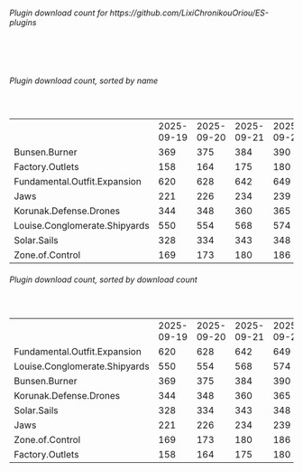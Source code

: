 <h6>Plugin download count for https://github.com/LixiChronikouOriou/ES-plugins</h6><br>
<br>
<h6>Plugin download count, sorted by name</h6><sub><sup><br>
<table>
	<tr>
		<td></td>
		<td>2025-09-19</td>
		<td>2025-09-20</td>
		<td>2025-09-21</td>
		<td>2025-09-22</td>
		<td>2025-09-23</td>
		<td>2025-09-24</td>
		<td>2025-09-25</td>
		<td>today +</td>
	</tr>
	<tr>
		<td>Bunsen.Burner</td>
		<td>369</td>
		<td>375</td>
		<td>384</td>
		<td>390</td>
		<td>395</td>
		<td>403</td>
		<td>405</td>
		<td>+ 2</td>
	</tr>
	<tr>
		<td>Factory.Outlets</td>
		<td>158</td>
		<td>164</td>
		<td>175</td>
		<td>180</td>
		<td>189</td>
		<td>196</td>
		<td>200</td>
		<td>+ 4</td>
	</tr>
	<tr>
		<td>Fundamental.Outfit.Expansion</td>
		<td>620</td>
		<td>628</td>
		<td>642</td>
		<td>649</td>
		<td>660</td>
		<td>674</td>
		<td>676</td>
		<td>+ 2</td>
	</tr>
	<tr>
		<td>Jaws</td>
		<td>221</td>
		<td>226</td>
		<td>234</td>
		<td>239</td>
		<td>246</td>
		<td>254</td>
		<td>256</td>
		<td>+ 2</td>
	</tr>
	<tr>
		<td>Korunak.Defense.Drones</td>
		<td>344</td>
		<td>348</td>
		<td>360</td>
		<td>365</td>
		<td>370</td>
		<td>377</td>
		<td>379</td>
		<td>+ 2</td>
	</tr>
	<tr>
		<td>Louise.Conglomerate.Shipyards</td>
		<td>550</td>
		<td>554</td>
		<td>568</td>
		<td>574</td>
		<td>579</td>
		<td>588</td>
		<td>590</td>
		<td>+ 2</td>
	</tr>
	<tr>
		<td>Solar.Sails</td>
		<td>328</td>
		<td>334</td>
		<td>343</td>
		<td>348</td>
		<td>355</td>
		<td>367</td>
		<td>369</td>
		<td>+ 2</td>
	</tr>
	<tr>
		<td>Zone.of.Control</td>
		<td>169</td>
		<td>173</td>
		<td>180</td>
		<td>186</td>
		<td>193</td>
		<td>202</td>
		<td>204</td>
		<td>+ 2</td>
	</tr>
</table>
</sub></sup>
<h6>Plugin download count, sorted by download count</h6><sub><sup><br>
<table>
	<tr>
		<td></td>
		<td>2025-09-19</td>
		<td>2025-09-20</td>
		<td>2025-09-21</td>
		<td>2025-09-22</td>
		<td>2025-09-23</td>
		<td>2025-09-24</td>
		<td>2025-09-25</td>
		<td>today +</td>
	</tr>
	<tr>
		<td>Fundamental.Outfit.Expansion</td>
		<td>620</td>
		<td>628</td>
		<td>642</td>
		<td>649</td>
		<td>660</td>
		<td>674</td>
		<td>676</td>
		<td>+ 2</td>
	</tr>
	<tr>
		<td>Louise.Conglomerate.Shipyards</td>
		<td>550</td>
		<td>554</td>
		<td>568</td>
		<td>574</td>
		<td>579</td>
		<td>588</td>
		<td>590</td>
		<td>+ 2</td>
	</tr>
	<tr>
		<td>Bunsen.Burner</td>
		<td>369</td>
		<td>375</td>
		<td>384</td>
		<td>390</td>
		<td>395</td>
		<td>403</td>
		<td>405</td>
		<td>+ 2</td>
	</tr>
	<tr>
		<td>Korunak.Defense.Drones</td>
		<td>344</td>
		<td>348</td>
		<td>360</td>
		<td>365</td>
		<td>370</td>
		<td>377</td>
		<td>379</td>
		<td>+ 2</td>
	</tr>
	<tr>
		<td>Solar.Sails</td>
		<td>328</td>
		<td>334</td>
		<td>343</td>
		<td>348</td>
		<td>355</td>
		<td>367</td>
		<td>369</td>
		<td>+ 2</td>
	</tr>
	<tr>
		<td>Jaws</td>
		<td>221</td>
		<td>226</td>
		<td>234</td>
		<td>239</td>
		<td>246</td>
		<td>254</td>
		<td>256</td>
		<td>+ 2</td>
	</tr>
	<tr>
		<td>Zone.of.Control</td>
		<td>169</td>
		<td>173</td>
		<td>180</td>
		<td>186</td>
		<td>193</td>
		<td>202</td>
		<td>204</td>
		<td>+ 2</td>
	</tr>
	<tr>
		<td>Factory.Outlets</td>
		<td>158</td>
		<td>164</td>
		<td>175</td>
		<td>180</td>
		<td>189</td>
		<td>196</td>
		<td>200</td>
		<td>+ 4</td>
	</tr>
</table>
</sub></sup>
